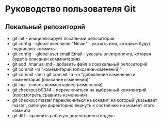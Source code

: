 # Руководство пользователя Git
## Локальный репозиторий
* git init - инициализирует локальный репозиторий
* git config --global user.name "Nmae" - указать имя, которым будут подписаны коммиты
* git config --global user.email Email - указать электропочту, которая будет в описании комминтариях.
* git add ./manual.md - добавить файл в локакальный репозиторий
* git commit -m "комемнтарий (описание изменений)"
* git commit -am / git commit -a -m "добавление изменения и комментария (описание изменений)"
* git log - список комментариев (изменений)
* git checkout b9344 - переключиться на выбранный комментрий (просмотреть,сравнить изменения)
* git checkout master  переключиться на коммит, на который указывает master, рабочую директорию вернуть к состоянию на момент этого коммита
* git diff - сравнить рабочую директорию и индекс